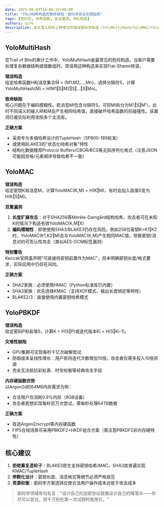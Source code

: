 ```yaml
---
date: 2025-08-03T16:06:32+08:00
title: "YOLO哈希构造的致命缺陷：密码学安全实践指南"
tags: [密码学, 哈希函数, 安全漏洞, MAC构造]
authors: qife
description: 本文深入剖析三种常见的错误密码学构造（YoloMultiHash/YoloMAC/YoloPBKDF），揭示其存在的编码模糊性、长度扩展攻击等安全隐患，并提供HMAC、KMAC、Argon2等经过验证的替代方案。
---
```


## YoloMultiHash

在Trail of Bits的审计工作中，YoloMultiHash是最常见的危险构造。当客户需要处理复杂数据结构或值数组时，常误用这种构造来实现Fiat-Shamir转录。

**错误构造**  
给定哈希函数H和消息集合M̂ = {M1,M2,…,Mn}，选择分隔符S，计算YoloMultiHash(M̂) = H(M1‖S‖M2‖S‖…‖S‖Mn)。

**致命缺陷**  
核心问题在于编码模糊性。若消息Mi包含分隔符S，可将Mi拆分为M′i‖S‖M′′i，此时不同语义的输入M̂和M̃会产生相同哈希值，直接破坏哈希函数的抗碰撞性。该漏洞已被实际利用攻陷多个主流库。

**正确方案**  
- 采用专为多值哈希设计的TupleHash（SP800-185标准）  
- 或使用BLAKE3的"状态化哈希对象"特性  
- 结构化数据推荐Protocol Buffers/CBOR/BCS等无损序列化格式（注意JSON可能因空格/元素顺序导致哈希不一致）

## YoloMAC

**错误构造**  
给定密钥K和消息M，计算YoloMAC(K,M) = H(K‖M)，有时会加入盐值S变为H(K‖S‖M)。

**双重漏洞**  
1. **长度扩展攻击**：对于SHA256等Merkle-Damgård结构哈希，攻击者可在未知K的情况下构造有效YoloMAC(K,M‖X)  
2. **编码模糊性**：即使使用SHA3/BLAKE3仍存在风险。例如256位密钥K=K1‖K2时，YoloMAC(K1,K2‖M)会与YoloMAC(K,M)产生相同MAC值，导致密钥/消息对的可否认性攻击（类似AES-GCM标签漏洞）

**特别警告**  
Keccak官网虽声明"可直接将密钥前置作为MAC"，但未明确密钥长度/格式要求，实际应用中仍存在风险。

**正确方案**  
- SHA2家族：必须使用HMAC（Python标准库已内置）  
- SHA3家族：优先选择KMAC（支持XOF模式、输出长度绑定等特性）  
- BLAKE2/3：直接使用内置密钥哈希模式

## YoloPBKDF

**错误构造**  
给定密码P和盐值S，计算K = H(S‖P)或迭代版本Ki = H(S‖Ki-1)。

**灾难性缺陷**  
-  GPU集群可实现每秒千亿次破解尝试  
- 防御成本呈线性增长：用户若将迭代次数增加10倍，攻击者仅需多投入10倍资源  
- 完全无法抵抗彩虹表、时空权衡等经典攻击手段

**内存硬函数优势**  
以Argon2d的64MB内存需求为例：
- 合法用户仅消耗0.8%内存（8GB设备）  
- 攻击者若想实现每秒百万次尝试，需每秒处理64TB数据

**正确方案**  
- 首选Argon2/scrypt等内存硬函数  
- FIPS合规场景可采用PBKDF2+HKDF组合方案（需注意PBKDF2非内存硬特性）

## 核心建议

1. **拒绝重复造轮子**：BLAKE3原生支持密钥哈希/MAC，SHA3库普遍实现KMAC/TupleHash  
2. **参数化设计**：密钥长度、消息格式等细节必须严格规范  
3. **资源权衡**：密码学方案选择应使合法用户操作成本远低于攻击成本  

> 密码学领域有句名言："设计自己的加密协议就像设计自己的降落伞——你尽可以尝试，但千万别在第一次试跳时就用它。"